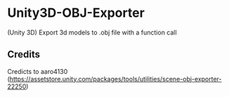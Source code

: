 # Unity3D-OBJ-Exporter
(Unity 3D) Export 3d models to .obj file with a function call

## Credits
Credicts to aaro4130 (https://assetstore.unity.com/packages/tools/utilities/scene-obj-exporter-22250)
